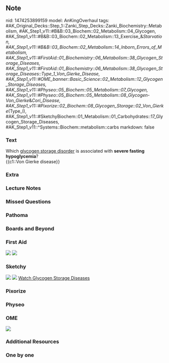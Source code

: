 ## Note
nid: 1474253899159
model: AnKingOverhaul
tags: #AK_Original_Decks::Step_1::Zanki_Step_Decks::Zanki_Biochemistry::Metabolism, #AK_Step1_v11::#B&B::03_Biochem::02_Metabolism::04_Glycogen, #AK_Step1_v11::#B&B::03_Biochem::02_Metabolism::13_Exercise_&_Starvation, #AK_Step1_v11::#B&B::03_Biochem::02_Metabolism::14_Inborn_Errors_of_Metabolism, #AK_Step1_v11::#FirstAid::01_Biochemistry::06_Metabolism::38_Glycogen_Storage_Diseases, #AK_Step1_v11::#FirstAid::01_Biochemistry::06_Metabolism::38_Glycogen_Storage_Diseases::Type_1_Von_Gierke_Disease, #AK_Step1_v11::#OME_banner::Basic_Science::02_Metabolism::12_Glycogen_Storage_Diseases, #AK_Step1_v11::#Physeo::05_Biochem::05_Metabolism::07_Glycogen, #AK_Step1_v11::#Physeo::05_Biochem::05_Metabolism::08_Glycogen_-_Von_Gierke_&_Cori_Disease, #AK_Step1_v11::#Pixorize::02_Biochem::08_Glycogen_Storage::02_Von_Gierke_(Type_I), #AK_Step1_v11::#SketchyBiochem::01_Metabolism::01_Carbohydrates::17_Glycogen_Storage_Diseases, #AK_Step1_v11::^Systems::Biochem::metabolism::carbs
markdown: false

### Text
<div>
  Which <u>glycogen storage disorder</u> is associated with
  <b>severe fasting hypoglycemia</b>?
</div>
<div>
  {{c1::Von Gierke disease}}
</div>

### Extra


### Lecture Notes


### Missed Questions


### Pathoma


### Boards and Beyond


### First Aid
<img src="tmpsym_RC.png"> <img src="tmpWxObxH.png">

### Sketchy
<img src="Screen%20Shot%202021-01-07%20at%2015.10.08.jpg">
<img src="Screen%20Shot%202021-01-07%20at%2015.10.26.jpg"> <a href=
"https://dashboard.sketchy.com/study/medical/courses/medical-biochemistry/units/medical-biochemistry-metabolism/videos/medical-biochemistry-metabolism-carbohydrates-glycogen-storage-diseases?utm_source=anki&utm_medium=partnership&utm_campaign=february_update&utm_content=medical">
Watch Glycogen Storage Diseases</a>

### Pixorize


### Physeo


### OME
<div class="ome-widget">
  <a href=
  "https://onlinemeded.org/spa/metabolism/glycogen-storage-diseases/acquire?ref=anki">
  <img src="_OME_AnkiFlashcards_Lesson_4.png"></a>
</div>

### Additional Resources


### One by one

